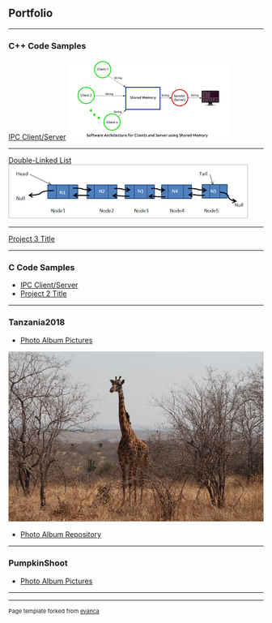 ## Portfolio

---

### C++ Code Samples 

[IPC Client/Server](/sample_page)
<img src="images/ClientServerSharedMem.png?raw=true"/>

---

[Double-Linked List](/pdf/sample_presentation.pdf)
<img src="images/DoubleLinkedListPic.png?raw=true"/>

---

[Project 3 Title](http://example.com/)

---

### C Code Samples

- [IPC Client/Server](http://example.com/)
- [Project 2 Title](http://example.com/)

---

### Tanzania2018

- [Photo Album Pictures](https://scarbelle.github.io/Tanzania2018/)
<img src="images/IMG_6839.CR2.jpg?raw=true"/>

- [Photo Album Repository](https://github.com/scarbelle/Tanzania2018)

---

### PumpkinShoot

- [Photo Album Pictures](https://scarbelle.github.io/PumpkinShoot/)

---

---
<p style="font-size:11px">Page template forked from <a href="https://github.com/evanca/quick-portfolio">evanca</a></p>
<!-- Remove above link if you don't want to attibute -->
